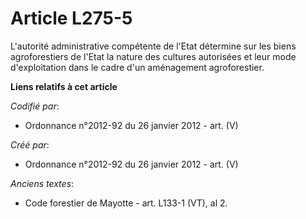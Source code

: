 # Article L275-5

L'autorité administrative compétente de l'Etat détermine sur les biens agroforestiers de l'Etat la nature des cultures
autorisées et leur mode d'exploitation dans le cadre d'un aménagement agroforestier.

**Liens relatifs à cet article**

_Codifié par_:

  - Ordonnance n°2012-92 du 26 janvier 2012 - art. (V)

_Créé par_:

  - Ordonnance n°2012-92 du 26 janvier 2012 - art. (V)

_Anciens textes_:

  - Code forestier de Mayotte - art. L133-1 (VT), al 2.
